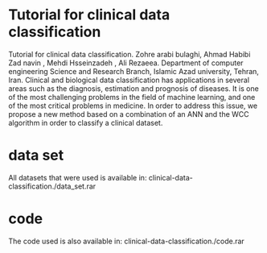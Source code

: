# Tutorial for clinical data classification


Tutorial for clinical data classification. Zohre arabi bulaghi, Ahmad Habibi Zad navin ,  Mehdi Hsseinzadeh , Ali Rezaeea. Department  of  computer engineering Science and Research Branch, Islamic Azad university, Tehran, Iran.
Clinical and biological data classification has applications in several areas such as the diagnosis, estimation and prognosis of diseases. It is one of the most challenging problems in the field of machine learning, and one of the most critical problems in medicine.
In order to address this issue,  we propose a new method based on a combination of an ANN and the WCC algorithm in order to classify a clinical dataset. 


# data set

All datasets that were used is available in:
clinical-data-classification./data_set.rar



# code

The code used is also available in:
clinical-data-classification./code.rar
